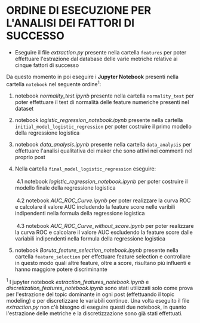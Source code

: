 # ORDINE DI ESECUZIONE PER L'ANALISI DEI FATTORI DI SUCCESSO
* Eseguire il file *extraction.py* presente nella cartella `features` per poter effettuare l'estrazione dal database delle varie metriche relative ai cinque fattori di successo

Da questo momento in poi eseguire i **Jupyter Notebook** presenti nella cartella `notebook` nel seguente ordine<sup>1</sup>:

1. notebook *normality_test.ipynb* presente nella cartella `normality_test` per poter effettuare il test di normalità delle feature numeriche presenti nel dataset

2. notebook *logistic_regression_notebook.ipynb* presente nella cartella `initial_model_logistic_regression` per poter costruire il primo modello della regressione logistica

3. notebook *data_analysis.ipynb* presente nella cartella `data_analysis` per effettuare l'analisi qualitativa dei maker che sono attivi nei commenti nel proprio post

4. Nella cartella `final_model_logistic_regression` eseguire: <br><br>
&nbsp;4.1 notebook *logistic_regression_notebook.ipynb* per poter costruire il modello finale della regressione logistica <br><br>
&nbsp;4.2 notebook *AUC_ROC_Curve.ipynb* per poter realizzare la curva ROC e calcolare il valore AUC includendo la feature score nelle varibili indipendenti nella formula della regressione logistica<br><br>
&nbsp;4.3 notebook *AUC_ROC_Curve_without_score.ipynb* per poter realizzare la curva ROC e calcolare il valore AUC escludendo la feature score dalle variabili indipendenti nella formula della regressione logistica

5. notebook *Boruta_feature_selection_notebook.ipynb* presente nella cartella `feature_selection` per effettuare feature selection e controllare in questo modo quali altre feature, oltre a score, risultano più influenti e hanno maggiore potere discriminante

<sup>1</sup> <span style="font-size: 14px">I jupyter notebook *extraction_features_notebook.ipynb* e *discretization_features_notebook.ipynb* sono stati utilizzati solo come prova per l'estrazione del topic dominante  in ogni post (effettuando il topic modeling) e per discretizzare le variabili continue. Una volta eseguito il file *extraction.py* non c'è bisogno di eseguire questi due notebook, in quanto l'estrazione delle metriche e la discretizzazione sono già stati effettuati.</span>


